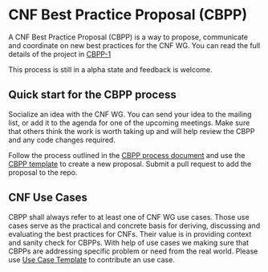 # CNF Best Practice Proposal (CBPP)
A  CNF Best Practice Proposal (CBPP) is a way to propose, communicate and coordinate on new best practices for the CNF WG. You can read the full details of the project in [CBPP-1](0001-cnf-best-practice-proposal-process.md)

This process is still in a alpha state and feedback is welcome.

## Quick start for the CBPP process

Socialize an idea with the CNF WG. You can send your idea to the mailing list, or add it to the agenda for one of the upcoming meetings. Make sure that others think the work is worth taking up and will help review the CBPP and any code changes required.

Follow the process outlined in the [CBPP process document](0001-cnf-best-practice-proposal-process.md) and use the [CBPP template](NNNN-cbpp-template.md) to create a new proposal. Submit a pull request to add the proposal to the repo.

## CNF Use Cases

CBPP shall always refer to at least one of CNF WG use cases. Those use cases serve as the practical and concrete basis for deriving, discussing and evaluating the best practices for CNFs. Their value is in providing context and sanity check for CBPPs. With help of use cases we making sure that CBPPs are addressing specific problem or need from the real world. Please use [Use Case Template](../use-case/NNNN-UC-template.md) to contribute an use case.
